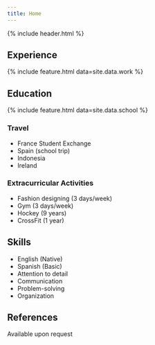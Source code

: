```yaml
---
title: Home
---
```


{% include header.html %}

## Experience

{% include feature.html data=site.data.work %}

## Education

{% include feature.html data=site.data.school %}

### Travel

- France Student Exchange
- Spain (school trip)
- Indonesia
- Ireland

### Extracurricular Activities

- Fashion designing (3 days/week)
- Gym (3 days/week)
- Hockey (9 years)
- CrossFit (1 year)

## Skills

- English (Native)
- Spanish (Basic)
- Attention to detail
- Communication
- Problem-solving
- Organization

## References

Available upon request